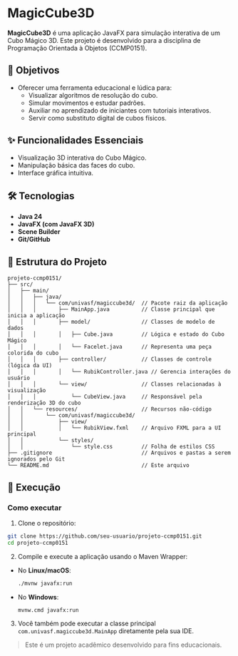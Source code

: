 # MagicCube3D

**MagicCube3D** é uma aplicação JavaFX para simulação interativa de um Cubo Mágico 3D. Este projeto é desenvolvido para a disciplina de Programação Orientada à Objetos (CCMP0151).

## 🎯 Objetivos

* Oferecer uma ferramenta educacional e lúdica para:
  * Visualizar algoritmos de resolução do cubo.
  * Simular movimentos e estudar padrões.
  * Auxiliar no aprendizado de iniciantes com tutoriais interativos.
  * Servir como substituto digital de cubos físicos.

## ✨ Funcionalidades Essenciais

* Visualização 3D interativa do Cubo Mágico.
* Manipulação básica das faces do cubo.
* Interface gráfica intuitiva.

## 🛠️ Tecnologias

* **Java 24**
* **JavaFX (com JavaFX 3D)**
* **Scene Builder**
* **Git/GitHub**

## 📁 Estrutura do Projeto

```
projeto-ccmp0151/
├── src/
│   ├── main/
│   │   ├── java/
│   │   │   └── com/univasf/magiccube3d/  // Pacote raiz da aplicação
│   │   │       ├── MainApp.java          // Classe principal que inicia a aplicação
│   │   │       ├── model/                // Classes de modelo de dados
│   │   │       │   ├── Cube.java         // Lógica e estado do Cubo Mágico
│   │   │       │   └── Facelet.java      // Representa uma peça colorida do cubo
│   │   │       ├── controller/           // Classes de controle (lógica da UI)
│   │   │       │   └── RubikController.java // Gerencia interações do usuário
│   │   │       └── view/                 // Classes relacionadas à visualização
│   │   │           └── CubeView.java     // Responsável pela renderização 3D do cubo
│   │   └── resources/                    // Recursos não-código
│   │       └── com/univasf/magiccube3d/
│   │           ├── view/
│   │           │   └── RubikView.fxml    // Arquivo FXML para a UI principal
│   │           └── styles/
│   │               └── style.css         // Folha de estilos CSS
├── .gitignore                            // Arquivos e pastas a serem ignorados pelo Git
└── README.md                             // Este arquivo
```

## 🚀 Execução

### Como executar

1. Clone o repositório:

  ```bash
  git clone https://github.com/seu-usuario/projeto-ccmp0151.git
  cd projeto-ccmp0151
  ```

2. Compile e execute a aplicação usando o Maven Wrapper:

* No **Linux/macOS**:

    ```bash
    ./mvnw javafx:run
    ```

* No **Windows**:

    ```cmd
    mvnw.cmd javafx:run
    ```

3. Você também pode executar a classe principal `com.univasf.magiccube3d.MainApp` diretamente pela sua IDE.

> Este é um projeto acadêmico desenvolvido para fins educacionais.
